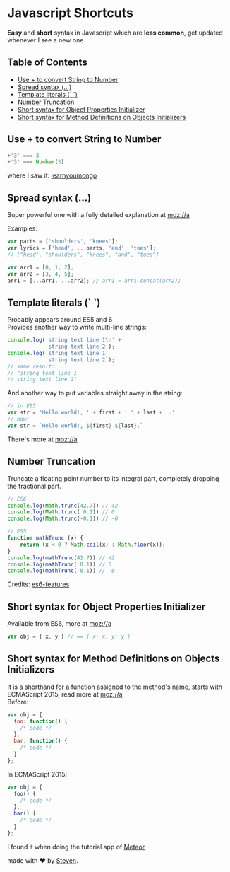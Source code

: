 # Javascript Shortcuts
**Easy** and **short** syntax in Javascript which are **less common**, get updated whenever I see a new one.

## Table of Contents
- [Use + to convert String to Number](#use-to-convert-string-to-number)
- [Spread syntax (...)](#spread-syntax)
- [Template literals (\` \`)](#template-literals)
- [Number Truncation](#number-truncation)
- [Short syntax for Object Properties Initializer](#short-syntax-for-object-properties-initializer)
- [Short syntax for Method Definitions on Objects Initializers](#short-syntax-for-method-definitions-on-objects-initializers)

## Use + to convert String to Number
```js
+'3' === 3
+'3' === Number(3)
```
where I saw it: [learnyoumongo](https://github.com/evanlucas/learnyoumongo)

## Spread syntax (...)
Super powerful one with a fully detailed explanation at [moz://a](https://developer.mozilla.org/en-US/docs/Web/JavaScript/Reference/Operators/Spread_operator)

Examples:
```js
var parts = ['shoulders', 'knees']; 
var lyrics = ['head', ...parts, 'and', 'toes']; 
// ["head", "shoulders", "knees", "and", "toes"]

var arr1 = [0, 1, 2];
var arr2 = [3, 4, 5];
arr1 = [...arr1, ...arr2]; // arr1 = arr1.concat(arr2);
```

## Template literals (\` \`)
Probably appears around ES5 and 6  
Provides another way to write multi-line strings:
```js
console.log('string text line 1\n' +
            'string text line 2');
console.log(`string text line 1
             string text line 2`);
// same result:
// "string text line 1
// string text line 2"
```
And another way to put variables straight away in the string:
```js
// in ES5:
var str = 'Hello world!, ' + first + ' ' + last + '.'
// now:
var str = `Hello world!, ${first} ${last}.`
```
There's more at [moz://a](https://developer.mozilla.org/en-US/docs/Web/JavaScript/Reference/Template_literals)

## Number Truncation
Truncate a floating point number to its integral part, completely dropping the fractional part.
```js
// ES6
console.log(Math.trunc(42.7)) // 42
console.log(Math.trunc( 0.1)) // 0
console.log(Math.trunc(-0.1)) // -0

// ES5
function mathTrunc (x) {
    return (x < 0 ? Math.ceil(x) : Math.floor(x));
}
console.log(mathTrunc(42.7)) // 42
console.log(mathTrunc( 0.1)) // 0
console.log(mathTrunc(-0.1)) // -0
```
Credits: [es6-features](http://es6-features.org/#NumberTruncation)

## Short syntax for Object Properties Initializer
Available from ES6, more at [moz://a](https://developer.mozilla.org/en-US/docs/Web/JavaScript/Reference/Operators/Object_initializer)
```js
var obj = { x, y } // == { x: x, y: y }
```

## Short syntax for Method Definitions on Objects Initializers  
It is a shorthand for a function assigned to the method's name, starts with ECMAScript 2015, read more at [moz://a](https://developer.mozilla.org/en-US/docs/Web/JavaScript/Reference/Functions/Method_definitions)  
Before:
```js
var obj = {
  foo: function() {
    /* code */
  },
  bar: function() {
    /* code */
  }
};
```
In ECMAScript 2015:
```js
var obj = {
  foo() {
    /* code */
  },
  bar() {
    /* code */
  }
};
```
I found it when doing the tutorial app of [Meteor](https://www.meteor.com/tutorials/blaze/creating-an-app)

made with &#x2764; by [Steven](https://github.com/iamstevendao).

